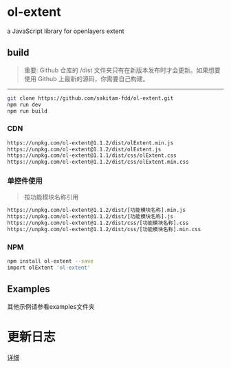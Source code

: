 # ol-extent
a JavaScript library for openlayers extent

## build

> 重要: Github 仓库的 /dist 文件夹只有在新版本发布时才会更新。如果想要使用 Github 上最新的源码，你需要自己构建。

---

```bash
git clone https://github.com/sakitam-fdd/ol-extent.git
npm run dev
npm run build
```

### CDN

```bash
https://unpkg.com/ol-extent@1.1.2/dist/olExtent.min.js
https://unpkg.com/ol-extent@1.1.2/dist/olExtent.js
https://unpkg.com/ol-extent@1.1.1/dist/css/olExtent.css
https://unpkg.com/ol-extent@1.1.2/dist/css/olExtent.min.css
```

### 单控件使用

> 按功能模块名称引用

```bash
https://unpkg.com/ol-extent@1.1.2/dist/[功能模块名称].min.js
https://unpkg.com/ol-extent@1.1.2/dist/[功能模块名称].js
https://unpkg.com/ol-extent@1.1.2/dist/css/[功能模块名称].css
https://unpkg.com/ol-extent@1.1.2/dist/css/[功能模块名称].min.css
```

### NPM

```bash
npm install ol-extent --save
import olExtent 'ol-extent'
```

## Examples

其他示例请参看examples文件夹

# 更新日志

[详细](./CHANGELOG.md)
